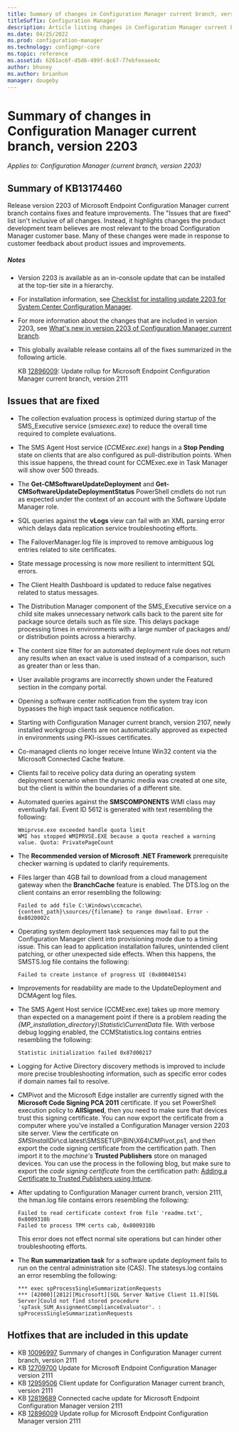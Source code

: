 ```yaml
---
title: Summary of changes in Configuration Manager current branch, version 2203
titleSuffix: Configuration Manager
description: Article listing changes in Configuration Manager current branch, version 2203
ms.date: 04/25/2022
ms.prod: configuration-manager
ms.technology: configmgr-core
ms.topic: reference
ms.assetid: 6261ac6f-d5d6-499f-8c67-77ebfeeaee4c
author: bhuney
ms.author: brianhun
manager: dougeby
---
```


# Summary of changes in Configuration Manager current branch, version 2203

*Applies to: Configuration Manager (current branch, version 2203)*

## Summary of KB13174460
Release version 2203 of Microsoft Endpoint Configuration Manager current branch contains fixes and feature improvements.
The "Issues that are fixed" list isn't inclusive of all changes. Instead, it highlights changes the product development team believes are most relevant to the broad Configuration Manager customer base. Many of these changes were made in response to customer feedback about product issues and improvements.

##### Notes
<!-- TEMPLATE: Make sure to update the links below to reference version-specific articles, including the update rollup for the prior release. Use relative links. -->
- Version 2203 is available as an in-console update that can be installed at the top-tier site in a hierarchy.
- For installation information, see [Checklist for installing update 2203 for System Center Configuration Manager](../../core/servers/manage/checklist-for-installing-update-2203.md).
- For more information about the changes that are included in version 2203, see [What's new in version 2203 of Configuration Manager current branch](../../core/plan-design/changes/whats-new-in-version-2203.md).
- This globally available release contains all of the fixes summarized in the following article.

   KB [12896009](../../hotfix/2111/12896009.md): Update rollup for Microsoft Endpoint Configuration Manager current branch, version 2111

## Issues that are fixed
<!-- 2837936 -->
- The collection evaluation process is optimized during startup of the SMS_Executive service (*smsexec.exe*) to reduce the overall time required to complete evaluations.
<!-- 3305474 -->
- The SMS Agent Host service (*CCMExec.exe*) hangs in a **Stop Pending** state on clients that are also configured as pull-distribution points. When this issue happens, the thread count for CCMExec.exe in Task Manager will show over 500 threads.
<!-- 5094600 -->
- The **Get-CMSoftwareUpdateDeployment** and **Get-CMSoftwareUpdateDeploymentStatus** PowerShell cmdlets do not run as expected under the context of an account with the Software Update Manager role.
<!-- 5904616 -->
- SQL queries against the **vLogs** view can fail with an XML parsing error which delays data replication service troubleshooting efforts.
<!-- 9196080 -->
- The FailoverManager.log file is improved to remove ambiguous log entries related to site certificates.
<!-- 10266992 -->
- State message processing is now more resilient to intermittent SQL errors.
<!-- 10565692 -->
- The Client Health Dashboard is updated to reduce false negatives related to status messages.
<!-- 11047682 -->
- The Distribution Manager component of the SMS_Executive service on a child site makes unnecessary network calls back to the parent site for package source details such as file size. This delays package processing times in environments with a large number of packages and/ or distribution points across a hierarchy.
<!-- 11155525 -->
- The content size filter for an automated deployment rule does not return any results when an exact value is used instead of a comparison, such as greater than or less than.
<!-- 12505551 -->
- User available programs are incorrectly shown under the Featured section in the company portal.
<!-- 12570698 -->
- Opening a software center notification from the system tray icon bypasses the high impact task sequence notification.
<!-- 12590180 -->
- Starting with Configuration Manager current branch, version 2107, newly installed workgroup clients are not automatically approved as expected in environments using PKI-issues certificates.
<!-- 12708814 -->
- Co-managed clients no longer receive Intune Win32 content via the Microsoft Connected Cache feature.
<!-- 12727584 -->
- Clients fail to receive policy data during an operating system deployment scenario when the dynamic media was created at one site, but the client is within the boundaries of a different site.
<!-- 12873596 -->
- Automated queries against the **SMSCOMPONENTS** WMI class may eventually fail. Event ID 5612 is generated with text resembling the following:
   ```text
   Wmiprvse.exe exceeded handle quota limit
   WMI has stopped WMIPRVSE.EXE because a quota reached a warning value. Quota: PrivatePageCount
   ```
<!-- 12917816 -->
- The **Recommended version of Microsoft .NET Framework** prerequisite checker warning is updated to clarify requirements.
<!-- 12953268 -->
- Files larger than 4GB fail to download from a cloud management gateway when the **BranchCache** feature is enabled. The DTS.log on the client contains an error resembling the following: 
   ```text
   Failed to add file C:\Windows\ccmcache\{content_path}\sources/{filename} to range download. Error - 0x8020002c
   ```
<!-- 13008375 -->
- Operating system deployment task sequences may fail to put the Configuration Manager client into provisioning mode due to a timing issue. This can lead to application installation failures, unintended client patching, or other unexpected side effects. When this happens, the SMSTS.log file contains the following: 
   ```text
   Failed to create instance of progress UI (0x80040154)
   ```
<!-- 13028713 -->
- Improvements for readability are made to the UpdateDeployment and DCMAgent log files.
<!-- 13034131 -->
- The SMS Agent Host service (CCMExec.exe) takes up more memory than expected on a management point if there is a problem reading the *\{MP_installation_directory}\Statistic\CurrentData* file. With verbose debug logging enabled, the CCMStatistics.log contains entries resembling the following:
   ```text
   Statistic initialization failed 0x87d00217
   ```
<!-- 13089286 -->
- Logging for Active Directory discovery methods is improved to include more precise troubleshooting information, such as specific error codes if domain names fail to resolve.
<!-- 13106423 -->
- CMPivot and the Microsoft Edge installer are currently signed with the **Microsoft Code Signing PCA 2011** certificate. If you set PowerShell execution policy to **AllSigned**, then you need to make sure that devices trust this signing certificate. You can now export the certificate from a computer where you've installed a Configuration Manager version 2203 site server. View the certificate on *SMSInstallDir*\cd.latest\SMSSETUP\BIN\X64\CMPivot.ps1, and then export the code signing certificate from the certification path. Then import it to the *machine's* **Trusted Publishers** store on managed devices. You can use the process in the following blog, but make sure to export the *code signing certificate* from the certification path: [Adding a Certificate to Trusted Publishers using Intune](https://techcommunity.microsoft.com/t5/intune-customer-success/adding-a-certificate-to-trusted-publishers-using-intune/ba-p/1974488).
<!-- 13250530 -->
- After updating to Configuration Manager current branch, version 2111, the hman.log file contains errors resembling the following:
   ```text
   Failed to read certificate context from file 'readme.txt', 0x8009310b
   Failed to process TPM certs cab, 0x8009310b
   ```
   This error does not effect normal site operations but can hinder other troubleshooting efforts.
<!-- 13323720 -->
- The **Run summarization task** for a software update deployment fails to run on the central administration site (CAS). The statesys.log contains an error resembling the following:
   ```text
   *** exec spProcessSingleSummarizationRequests
   *** [42000][2812][Microsoft][SQL Server Native Client 11.0][SQL Server]Could not find stored procedure 'spTask_SUM_AssignmentComplianceEvaluator'. : spProcessSingleSummarizationRequests
   ```

## Hotfixes that are included in this update
- KB [10096997](../../hotfix/2111/11052354.md) Summary of changes in Configuration Manager current branch, version 2111
- KB [12709700](../../hotfix/2111/12709700.md) Update for Microsoft Endpoint Configuration Manager version 2111
- KB [12959506](../../hotfix/2111/12959506.md) Client update for Configuration Manager current branch, version 2111
- KB [12819689](../../hotfix/2111/12819689.md) Connected cache update for Microsoft Endpoint Configuration Manager version 2111
- KB [12896009](../../hotfix/2111/12896009.md) Update rollup for Microsoft Endpoint Configuration Manager version 2111
<!-- 
## Dependency changes
The following dependent components that are included with Configuration Manager version 2203 are added or updated to the specified versions:
- Microsoft Edge WebView2 Redistributable to version 87.0.664.41
- DOINC (Microsoft Connected Cache) to version 1.5.4.1512
 //No dependency changes noted at this time in 2203
 -->